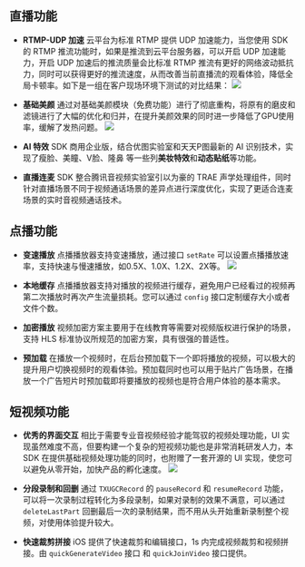 ## 直播功能
- **RTMP-UDP 加速**
云平台为标准 RTMP 提供 UDP 加速能力，当您使用 SDK 的 RTMP 推流功能时，如果是推流到云平台服务器，可以开启 UDP 加速能力，开启 UDP 加速后的推流质量会比标准 RTMP 推流有更好的网络波动抵抗力，同时可以获得更好的推流速度，从而改善当前直播流的观看体验，降低全局卡顿率。如下是一组在客户现场环境下测试的对比结果：
![](http://imgcache.tce.fsphere.cn/image/mc.qcloudimg.com/static/img/12e966a39dc5eba5701cb2e310b16ccb/image.jpg)

- **基础美颜**
通过对基础美颜模块（免费功能）进行了彻底重构，将原有的磨皮和滤镜进行了大幅的优化和归并，在提升美颜效果的同时进一步降低了GPU使用率，缓解了发热问题。
![](http://imgcache.tce.fsphere.cn/image/mc.qcloudimg.com/static/img/aac647073cf0641141900e775e929418/image.png)
	
- **AI 特效**
SDK 商用企业版，结合优图实验室和天天P图最新的 AI 识别技术，实现了瘦脸、美瞳、V脸、隆鼻 等一些列**美妆特效**和**动态贴纸**等功能。

- **直播连麦**
SDK 整合腾讯音视频实验室引以为豪的 TRAE 声学处理组件，同时针对直播场景不同于视频通话场景的差异点进行深度优化，实现了更适合连麦场景的实时音视频通话技术。
  
## 点播功能
- **变速播放**
点播播放器支持变速播放，通过接口 `setRate` 可以设置点播播放速率，支持快速与慢速播放，如0.5X、1.0X、1.2X、2X等。
![](http://imgcache.tce.fsphere.cn/image/mc.qcloudimg.com/static/img/8666305d62167cfb7c1e670d14fbd689/image.png)

- **本地缓存**
点播播放器支持对播放的视频进行缓存，避免用户已经看过的视频再第二次播放时再次产生流量损耗。您可以通过 `config` 接口定制缓存大小或者文件个数。

- **加密播放**
视频加密方案主要用于在线教育等需要对视频版权进行保护的场景，支持 HLS 标准协议所规范的加密方案，具有很强的普适性。

- **预加载**
在播放一个视频时，在后台预加载下一个即将播放的视频，可以极大的提升用户切换视频时的观看体验。预加载同时也可以用于贴片广告场景，在播放一个广告短片时预加载即将要播放的视频也是符合用户体验的基本需求。


## 短视频功能
- **优秀的界面交互**
相比于需要专业音视频经验才能驾驭的视频处理功能，UI 实现虽然难度不高，但要构建一个复杂的短视频功能也是非常消耗研发人力，本 SDK 在提供基础视频处理功能的同时，也附赠了一套开源的 UI 实现，使您可以避免从零开始，加快产品的孵化速度。
![](http://imgcache.tce.fsphere.cn/image/mc.qcloudimg.com/static/img/12b5b35b03b820c5ececa4120e8fc33a/image.png)

- **分段录制和回删**
通过 `TXUGCRecord` 的 `pauseRecord` 和 `resumeRecord` 功能，可以将一次录制过程转化为多段录制，如果对录制的效果不满意，可以通过 `deleteLastPart` 回删最后一次的录制结果，而不用从头开始重新录制整个视频，对使用体验提升较大。

- **快速裁剪拼接**
iOS 提供了快速裁剪和编辑接口，1s 内完成视频裁剪和视频拼接。由 `quickGenerateVideo` 接口 和 `quickJoinVideo` 接口提供。

